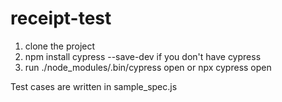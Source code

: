 # receipt-test

1. clone the project
2. npm install cypress --save-dev if you don't have cypress
3. run ./node_modules/.bin/cypress open or npx cypress open

Test cases are written in sample_spec.js
